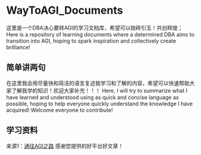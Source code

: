 # WayToAGI_Documents
这里是一个DBA决心要转AGI的学习文档库，希望可以抛砖引玉！共创辉煌；Here is a repository of learning documents where a determined DBA aims to transition into AGI, hoping to spark inspiration and collectively create brilliance!

## 简单讲两句
在这里我会用尽量快和简洁的语言复述我学习和了解的内容，希望可以快速帮助大家了解我学的知识！欢迎大家补充！！！
Here, I will try to summarize what I have learned and understood using as quick and concise language as possible, hoping to help everyone quickly understand the knowledge I have acquired! Welcome everyone to contribute!

## 学习资料
来源1：[通往AGI之路](https://waytoagi.feishu.cn/wiki/QPe5w5g7UisbEkkow8XcDmOpn8e) 感谢您提供的好平台好文章！
